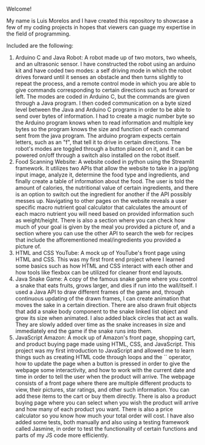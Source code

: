 Welcome!

My name is Luis Morelos and I have created this repository to showcase a few of my coding projects in hopes that viewers can guage my expertise in the field of programming.

Included are the following:
1. Arduino C and Java Robot: A robot made up of two motors, two wheels, and an ultrasonic sensor. I have constructed the robot using an arduino kit and have coded two modes: a self driving mode in which the robot drives forward until it senses an obstacle and then turns slightly to repeat the process, and a remote control mode in which you are able to give commands corresponding to certain directions such as forward or left. The modes are coded in Arduino C, but the commands are given through a Java program. I then coded communication on a byte sized level between the Java and Arduino C programs in order to be able to send over bytes of information. I had to create a magic number byte so the Arduino program knows when to read information and multiple key bytes so the program knows the size and function of each command sent from the java program. The arduino program expects certain letters, such as an "f", that tell it to drive in certain directions. The robot's modes are toggled through a button placed on it, and it can be powered on/off through a switch also installed on the robot itself.
2. Food Scanning Website: A website coded in python using the Streamlit framework. It utilizes two APIs that allow the website to take in a jpg/png input image, analyze it, determine the food type and ingredients, and finally create a table of information about the food. The user is told the amount of calories, the nutritional value of certain ingredients, and there is an option to switch out the ingredient for another if the API possibly messes up. Navigating to other pages on the website reveals a user specific macro nutrient goal calculator that calculates the amount of each macro nutrient you will need based on provided information such as weight/height. There is also a section where you can check how much of your goal is given by the meal you provided a picture of, and a section where you can use the other API to search the web for recipes that include the afforementioned meal/ingredients you provided a picture of.
3. HTML and CSS YouTube: A mock up of YouTube's front page using HTML and CSS. This was my first front end project where I learned some basics such as how HTML and CSS interact with each other and how tools like flexbox can be utilized for cleaner front end layouts.
4. Java Snake Game: A copy of the famous snake game where you control a snake that eats fruits, grows larger, and dies if run into the wall/itself. I used a Java API to draw different frames of the game and, through continuous updating of the drawn frames, I can create animation that moves the sake in a certain direction. There are also drawn fruit objects that add a snake body component to the snake linked list object and grow its size when animated. I also added black circles that act as walls. They are slowly added over time as the snake increases in size and immediately end the game if the snake runs into them.
5. JavaScript Amazon: A mock up of Amazon's front page, shopping cart, and product buying page made using HTML, CSS, and JavaScript. This project was my first introduction to JavaScript and allowed me to learn things such as creating HTML code through loops and the `` operator, how to update the page when a button is pressed in order to give the webpage some interactivity, and how to work with the current date and time in order to tell the user when the product will arrive. The webpage consists of a front page where there are multiple different products to view, their pictures, star ratings, and other such information. You can add these items to the cart or buy them directly. There is also a product buying page where you can select when you wish the product will arrive and how many of each product you want. There is also a price calculator so you know how much your total order will cost. I have also added some tests, both manually and also using a testing framework called Jasmine, in order to test the functionality of certain functions and parts of my JS code more efficiently.
